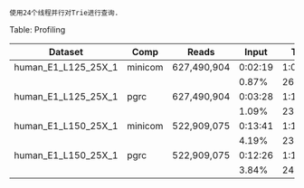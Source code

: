 ```
使用24个线程并行对Trie进行查询.
```

Table: Profiling

|Dataset|Comp|Reads|Input|Trie|Search|Write|Matched|Same|RAM|Total|
|-------|----|-----|-----|----|------|-----|-------|----|---|-----|
|human_E1_L125_25X_1|minicom|627,490,904|0:02:19|1:09:18|1:08:21|2:04:48|627,490,904|880,168|324G|4:24:46|
| | | |0.87%|26.17%|25.82%|47.14%|100.00%|0.14%| | |
|human_E1_L125_25X_1|pgrc|627,490,904|0:03:28|1:15:58|1:18:43|2:38:39|627,490,904|880,168|324G|5:16:48|
| | | |1.09%|23.98%|24.85%|50.08%|100.00%|0.14%| | |
|human_E1_L150_25X_1|minicom|522,909,075|0:13:41|1:17:23|1:02:00|2:53:30|522,909,075|358,588|291G|5:26:34|
| | | |4.19%|23.70%|18.99%|53.13%|100.00%|0.07%| | |
|human_E1_L150_25X_1|pgrc|522,909,075|0:12:26|1:18:53|0:55:12|2:57:02|522,909,075|358,588|291G|5:23:33|
| | | |3.84%|24.38%|17.06%|54.72%|100.00%|0.07%| | |
